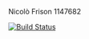 Nicolò Frison 1147682

[![Build Status](https://travis-ci.org/nfrison/assignment2.svg?branch=develop)](https://travis-ci.org/nfrison/assignment2)